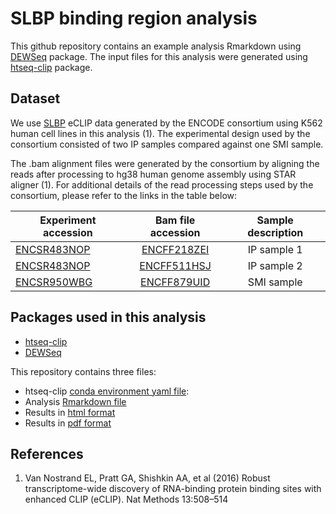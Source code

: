 # SLBP binding region analysis

This github repository contains an example analysis Rmarkdown using [DEWSeq](https://bioconductor.org/packages/release/bioc/html/DEWSeq.html) package. The input files for this analysis were generated using [htseq-clip](https://htseq-clip.readthedocs.io/en/latest/) package.

## Dataset

We use [SLBP](https://www.genecards.org/cgi-bin/carddisp.pl?gene=SLBP) eCLIP data generated by the ENCODE consortium using K562 human cell lines in this analysis (1). The experimental design used by the consortium consisted of two IP samples compared against one SMI sample.

The .bam alignment files were generated by the consortium by aligning the reads after processing to hg38 human genome assembly using STAR aligner (1). For additional details of the read processing steps used by the consortium, please refer to the links in the table below:

| Experiment accession | Bam file accession | Sample description |
| -------|:------------:|:--------:|
| [ENCSR483NOP](https://www.encodeproject.org/experiments/ENCSR483NOP/) | [ENCFF218ZEI](https://www.encodeproject.org/files/ENCFF218ZEI/) |IP sample 1|
| [ENCSR483NOP](https://www.encodeproject.org/experiments/ENCSR483NOP/) | [ENCFF511HSJ](https://www.encodeproject.org/files/ENCFF511HSJ/) |IP sample 2|
| [ENCSR950WBG](https://www.encodeproject.org/experiments/ENCSR950WBG/) | [ENCFF879UID](https://www.encodeproject.org/files/ENCFF879UID/) |SMI sample|

## Packages used in this analysis

* [htseq-clip](https://htseq-clip.readthedocs.io/en/latest/)
* [DEWSeq](https://bioconductor.org/packages/release/bioc/html/DEWSeq.html)

This repository contains three files:
* htseq-clip [conda environment yaml file](https://github.com/EMBL-Hentze-group/DEWSeq_analysis_helpers/blob/master/SLBP_example/htseq-clip.yaml):  
* Analysis [Rmarkdown file](https://github.com/EMBL-Hentze-group/DEWSeq_analysis_helpers/blob/master/SLBP_example/SLBP_analysis.Rmd)
* Results in [html format](https://github.com/EMBL-Hentze-group/DEWSeq_analysis_helpers/blob/master/SLBP_example/SLBP_analysis.html)
* Results in [pdf format](https://github.com/EMBL-Hentze-group/DEWSeq_analysis_helpers/blob/master/SLBP_example/SLBP_analysis.pdf)

## References
1. Van Nostrand EL, Pratt GA, Shishkin AA, et al (2016) Robust transcriptome-wide discovery of RNA-binding protein binding sites with enhanced CLIP (eCLIP). Nat Methods 13:508–514
